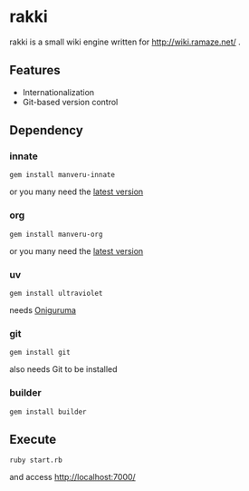 # rakki

rakki is a small wiki engine written for http://wiki.ramaze.net/ .

## Features

* Internationalization
* Git-based version control

## Dependency

### innate

    gem install manveru-innate

or you many need the [latest version](http://github.com/manveru/innate/tree)

### org

    gem install manveru-org

or you many need the [latest version](http://github.com/manveru/org/tree)

### uv

    gem install ultraviolet

needs [Oniguruma](http://www.geocities.jp/kosako3/oniguruma/)

### git

    gem install git

also needs Git to be installed

### builder

    gem install builder

## Execute

    ruby start.rb

and access [http://localhost:7000/](http://localhost:7000/)
